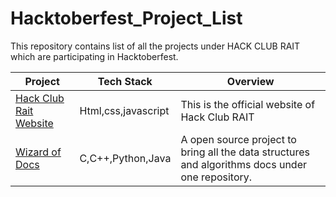 # Hacktoberfest_Project_List
This repository contains list of all the projects under HACK CLUB RAIT which are participating in Hacktoberfest.

| Project | Tech Stack | Overview |
|------------|----------|----------|
| [Hack Club Rait Website](https://github.com/HackClubRAIT/HackClubRAIT-Website.github.io)| Html,css,javascript | This is the official website of Hack Club RAIT |
| [Wizard of Docs](https://github.com/HackClubRAIT/Wizard-Of-Docs) | C,C++,Python,Java | A open source project to bring all the data structures and algorithms docs under one repository. |
